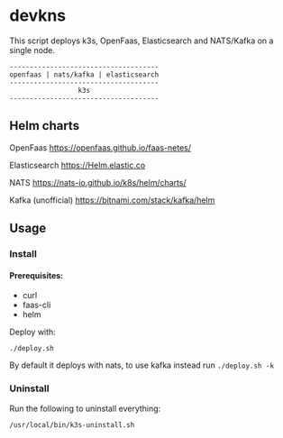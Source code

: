 # devkns

This script deploys k3s, OpenFaas, Elasticsearch and NATS/Kafka on a single node.

```
-------------------------------------
openfaas | nats/kafka | elasticsearch  
-------------------------------------
                 k3s                                              
-------------------------------------
```

## Helm charts

OpenFaas
https://openfaas.github.io/faas-netes/

Elasticsearch
https://Helm.elastic.co

NATS
https://nats-io.github.io/k8s/helm/charts/

Kafka (unofficial)
https://bitnami.com/stack/kafka/helm

## Usage

### Install

#### Prerequisites: 
- curl
- faas-cli
- helm


Deploy with:

```
./deploy.sh
```

By default it deploys with nats, to use kafka instead run `./deploy.sh -k` 


### Uninstall

Run the following to uninstall everything:

```
/usr/local/bin/k3s-uninstall.sh
```